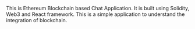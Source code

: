 This is Ethereum Blockchain based Chat Application.
It is built using Solidity, Web3 and React framework.
This is a simple application to understand the integration of blockchain.


